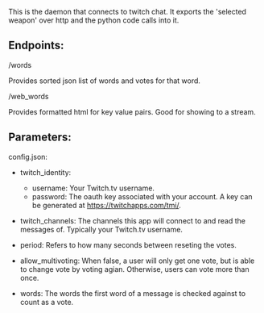 This is the daemon that connects to twitch chat.
It exports the 'selected weapon' over http and the python code calls into it.



Endpoints:
----------

/words

Provides sorted json list of words and votes for that word.

/web_words

Provides formatted html for key value pairs. Good for showing to a stream.


Parameters:
-----------

config.json:

* twitch_identity:
	* username: Your Twitch.tv username.
	* password: The oauth key associated with your account. A key can be generated at <https://twitchapps.com/tmi/>.

* twitch_channels: The channels this app will connect to and read the messages of. Typically your Twitch.tv username.

* period: Refers to how many seconds between reseting the votes.

* allow_multivoting: When false, a user will only get one vote, but is able to change vote by voting agian. Otherwise, users can vote more than once.

* words: The words the first word of a message is checked against to count as a vote.

